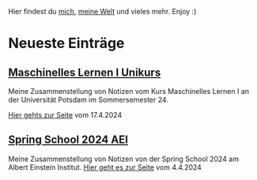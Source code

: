 
Hier findest du [mich](About_Me.md), [meine Welt](Blog.md) und vieles mehr.
Enjoy :)

# Neueste Einträge

## [Maschinelles Lernen I Unikurs](Blog/Maschinelles_Lernen_I.md)

Meine Zusammenstellung von Notizen vom Kurs Maschinelles Lernen I an der Universität Potsdam im Sommersemester 24.

[Hier gehts zur Seite](https://christiang7.github.io/Maschinelles-Lernen-I/) vom 17.4.2024

## [Spring School 2024 AEI](Blog/Spring-school-2024.md)

Meine Zusammenstellung von Notizen von der Spring School 2024 am Albert Einstein Institut.
[Hier geht es zur Seite](https://christiang7.github.io/Spring-School-2024/#/) vom 4.4.2024

<div hidden>
*

*

*

*

*

*

*

*

*

*

*

*

*

*

*

*

*

*

python3 -m http.server 3000

Blog task (2)
- [ ] Foto auf die Website packen
Next (2)
- [ ] Farbige Formeln mit dem Github repo verbinden
Planning (2)
- [ ] einige private Dinge veröffentlichen
	- [ ] HSP Orga mit Website, vielleicht Artikel dafür
	- [ ] Vita veröffentlichen
Backlog
- [ ] Eine Suche einfügen auf Seite
	- [*] Suche eingefügt
	- [ ] Suche funktioniert nur auf der Hauptseite, findet keine Einträge auf den Unterseiten
- [ ] Blog so ähnlich gestalten wie  Nils Vu  https://nilsvu.de/
	- [ ] Masonry https://masonry.desandro.com/
- [ ] den Blog in ein Zettelkasten:1»Gedankenspeicher-Einrichtung:Digital Garden umwandeln?
	- [ ] bzw einfach kurz darüber schreiben und das mein Zettelkastensystem nicht kompatibel ist
- [ ] Blog Eintrag über die Konditionierung in beide Richtungen für das Gute und oder für das Böse
	- [ ] WEB Uhrwerk Orange (Film) - Wikipedia   https://de.wikipedia.org/wiki/Uhrwerk_Orange_(Film)
- [ ] Naturwissenschaften und Instrumentarien:2»Energieversorgung und ihre Begrenztheit
- [ ] vielleicht Streaming wie hier Über PHYSICSoh - Twitch https://www.twitch.tv/physicsoh/about PhysicsOH - YouTube  https://www.youtube.com/@PhysicsOH/videos Influencer werden für Physik
- [ ] Physik:2»Github oder ähnliche Angebote für physikalische, soziale, philosophische Probleme benutzen
- [ ] Zettelkasten:1»Gedankenspeicher-Einrichtung:Kanboard als Liste wie im Alltag zu benutzen
- [ ] einen Blog über today i learned machen
- [ ] Zettelkasten:2»Bedingungen der Freiheit
- [ ] make logo from this picture photo 2021-06-07 21-25-02.jpg with diffusion program
- [ ] Zettelkasten:1»Gedankenspeicher-Einrichtung:Entscheidungsproblem darüber mal schreiben
- [ ] Musik mit Geschichten aufschreiben, das auf dem Blog machen
- [ ] Zettelkasten:2»Interaktion mit der heutigen Welt
- [ ] Physik:2»Überall ist die Welt vorhanden
- [ ] Zettelkasten:2»Lebensformen als Plattform
- [ ] Zettelkasten:2»Aloy Klon von Horizon Forbidden West Artikel darüber schreiben
- [ ] Zettelkasten:2»Die-Welt-in-der-Dynamik-erkennen
- [ ] Zettelkasten:2»Warum die Leere zu viel Aufmerksamkeit auf sich zieht
- [ ] Zettelkasten:2»Weißes Blatt
- [ ] Zettelkasten:2»Geistiger Prozess der Verzweiflung und Zweifel
- [ ] Zettelkasten:2»Die einfachste Bewegung
- [ ] Zettelkasten:2»Erklärung zur Abneigung und Gegnerbildung
- [ ] - Artikel über Kinder und Lebensfragen in der Philosophie Philosophie:Philosophy with children.pdf
- [ ] Zettelkasten:2»Gibt es wirklich ein Schicksal, was durch höhere Mächte hervorgerufen wirdß.
- [ ] Zettelkasten:2»Erklärung zur Abneigung und Gegnerbildung
- [ ] Zettelkasten:2»Wie Umgehen mit anderen Meinungen wenn sie der Allgemeinheit schädigt
- [ ] Zettelkasten:1»Hochsensibilität:HSP alles nur Übergänger
- [ ] Idee die für einen digital Garden geeignet wären bzw Artikel können so markiert werden
	- [ ] Für meinen Blog die Scannerecke(Scannermenge) einrichten. Links die ich am Tag finde auf dem Blog veröffentlichen.
	- [ ] Für den Blog eine Quatschecke(Probierecke) einrichten. Beliebige Sachen mal ausprobieren, kein fertiges Produkt.
- [ ] Zettelkasten:2»Warum heimkehren wollenß Stargate Universe
- [ ] Philosophie:Don’t take life so seriously - Montaigne’s lessons on the inner life.pdf

</div>